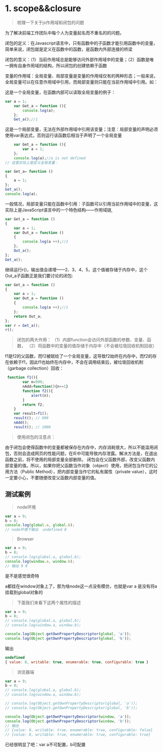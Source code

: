 # 1. scope&&closure

> 梳理一下关于js作用域和闭包的问题

为了解决前端工作团队中每个人为变量起名而不重名的的问题。

闭包的定义：在Javascript语言中，只有函数中的子函数才能引用函数中的变量，简单来说，闭包就是定义在函数中的函数，是函数内外部连接的桥梁

闭包的意义：（1）当前作用域总是能够访问外部作用域中的变量；（2）函数是唯一拥有自身作用域的结构，所以闭包的创建依赖于函数

变量的作用域：全局变量、局部变量是变量的作用域仅有的两种形态；一般来说，全局变量可以在任意作用域中引用，而局部变量则只能在当前作用域中引用。如：

这是一个全局变量，在函数内部可以读取全局变量的例子：
```js
var a = 1;
	var Get_a = function (){
	    console.log(a);
	};
	Get_a();//1
```
这是一个局部变量，无法在外部作用域中引用该变量；注意：局部变量的声明必须使用var表达式，否则运行该函数后相当于声明了一个全局变量
```js
	var Get_a = function (){
		var a = 1;
	};
	console.log(a);//a is not defined
// 这里实际上是定义全局变量：

var Get_a= function ()
{
    a = 1;
};
Get_a();
console.log(a);
```
一般情况，局部变量只能在函数中引用：子函数可以引用当前作用域中的变量，这实际上是JavaScript语言中的一个特色结构——作用域链,
```js
var Get_a = function ()
{
    var a = 1;
    var Out_a = function ()
    {
        console.log(a ++);//1
    };
    Out_a();
};
Get_a();
```
继续运行r()，输出值会递增——2、3、4、5，这个值被存储于内存中，这个Out_a子函数正是我们要讨论的闭包:
```js
var Get_a = function ()
{
    var a = 1;
    var Out_a = function ()
    {
        console.log(a ++);//1
    };
    return Out_a;
};
var r = Get_a();
r();
```

> 闭包的两大作用：
（1）内部function会访问外部函数的参数、变量、函数，
（2）将函数中的变量的值存储于内存中（不会被垃圾回收机制回收）

f1是f2的父函数，而f2被赋给了一个全局变量，这导致f2始终在内存中，而f2的存在依赖于f1，因此f1也始终在内存中，不会在调用结束后，被垃圾回收机制（garbage collection）回收：
```js
 function f1(){
    	var n=999;
    	nAdd=function(){n+=1}
    	function f2(){
        	alert(n);
        }
    	return f2;
    }
    var result=f1();
    result(); // 999
    nAdd();
    result(); // 1000
```
> 使用闭包的注意点：

由于闭包会使得函数中的变量都被保存在内存中，内存消耗很大，所以不能滥用闭包，否则会造成网页的性能问题，在IE中可能导致内存泄露。解决方法是，在退出函数之前，将不使用的局部变量全部删除。
闭包会在父函数外部，改变父函数内部变量的值。所以，如果你把父函数当作对象（object）使用，把闭包当作它的公用方法（Public Method），把内部变量当作它的私有属性（private value），这时一定要小心，不要随便改变父函数内部变量的值。

## 测试案例

> node环境

```js
var a = 9;
b = 8;
console.log(global.a, global.b);
// node环境下输出  undefined 8
```

> Browser

```js
var a = 9;
b = 8;
// console.log(global.a, global.b);
console.log(window.a, window.b);
// 输出 9 8
```

是不是感觉很奇特

a都挂在window对象上了，那为啥node这一点没有模仿，也就是var a 是没有将a挂载到global对象的

>  下面我们来看下这两个属性的描述

```js
var a = 9;
b = 8;
// console.log(global.a, global.b);
// console.log(window.a, window.b);

console.log(Object.getOwnPropertyDescriptor(global, 'a'));
console.log(Object.getOwnPropertyDescriptor(global, 'b'));
```

输出

```js
undefined
{ value: 8, writable: true, enumerable: true, configurable: true }
```

> 浏览器端

```js
var a = 9;
b = 8;
// console.log(global.a, global.b);
// console.log(window.a, window.b);

// console.log(Object.getOwnPropertyDescriptor(global, 'a'));
// console.log(Object.getOwnPropertyDescriptor(global, 'b'));

console.log(Object.getOwnPropertyDescriptor(window, 'a'));
console.log(Object.getOwnPropertyDescriptor(window, 'b'));
// 输出
// {value: 9, writable: true, enumerable: true, configurable: false}
// {value: 8, writable: true, enumerable: true, configurable: true}
```

已经很明显了吧：var a不可配置，b可配置